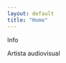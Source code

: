 ```yaml
---
layout: default
title: "Home"
---
```

<main>
	<div class="section">
		<div class="container">
			<p class="has-text-weight-bold">Info</p>
			<p>Artista audiovisual</p>
		</div>
	</div>
</main>
